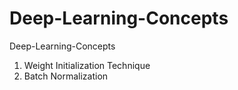 # Deep-Learning-Concepts
Deep-Learning-Concepts

1. Weight Initialization Technique
2. Batch Normalization
